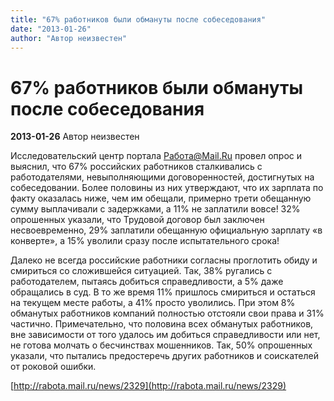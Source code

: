 ```yaml
---
title: "67% работников были обмануты после собеседования"
date: "2013-01-26"
author: "Автор неизвестен"
---
```


# 67% работников были обмануты после собеседования

**2013-01-26** Автор неизвестен

Исследовательский центр портала Работа@Mail.Ru провел опрос и выяснил, что 67% российских работников сталкивались с работодателями, невыполняющими договоренностей, достигнутых на собеседовании. Более половины из них утверждают, что их зарплата по факту оказалась ниже, чем им обещали, примерно трети обещанную сумму выплачивали с задержками, а 11% не заплатили вовсе! 32% опрошенных указали, что Трудовой договор был заключен несвоевременно, 29% заплатили обещанную официальную зарплату «в конверте», а 15% уволили сразу после испытательного срока!

Далеко не всегда российские работники согласны проглотить обиду и смириться со сложившейся ситуацией. Так, 38% ругались с работодателем, пытаясь добиться справедливости, а 5% даже обращались в суд. В то же время 11% пришлось смириться и остаться на текущем месте работы, а 41% просто уволились. При этом 8% обманутых работников компаний полностью отстояли свои права и 31% частично. Примечательно, что половина всех обманутых работников, вне зависимости от того удалось им добиться справедливости или нет, не готова молчать о бесчинствах мошенников. Так, 50% опрошенных указали, что пытались предостеречь других работников и соискателей от роковой ошибки.

[http://rabota.mail.ru/news/2329](http://rabota.mail.ru/news/2329)